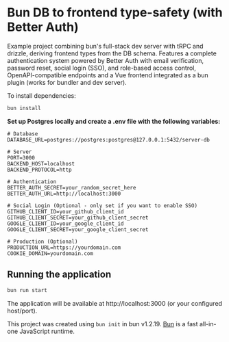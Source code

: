 # Bun DB to frontend type-safety (with Better Auth)

Example project combining bun's full-stack dev server with tRPC and drizzle, deriving frontend types from the DB schema.
Features a complete authentication system powered by Better Auth with email verification, password reset, social login (SSO), and role-based access control, OpenAPI-compatible endpoints and a Vue frontend integrated as a bun plugin (works for bundler and dev server).

To install dependencies:

```bash
bun install
```

**Set up Postgres locally and create a .env file with the following variables:**

```env
# Database
DATABASE_URL=postgres://postgres:postgres@127.0.0.1:5432/server-db

# Server
PORT=3000
BACKEND_HOST=localhost
BACKEND_PROTOCOL=http

# Authentication
BETTER_AUTH_SECRET=your_random_secret_here
BETTER_AUTH_URL=http://localhost:3000

# Social Login (Optional - only set if you want to enable SSO)
GITHUB_CLIENT_ID=your_github_client_id
GITHUB_CLIENT_SECRET=your_github_client_secret
GOOGLE_CLIENT_ID=your_google_client_id
GOOGLE_CLIENT_SECRET=your_google_client_secret

# Production (Optional)
PRODUCTION_URL=https://yourdomain.com
COOKIE_DOMAIN=yourdomain.com
```

## Running the application

```bash
bun run start
```

The application will be available at http://localhost:3000 (or your configured host/port).

This project was created using `bun init` in bun v1.2.19. [Bun](https://bun.com) is a fast all-in-one JavaScript runtime.
